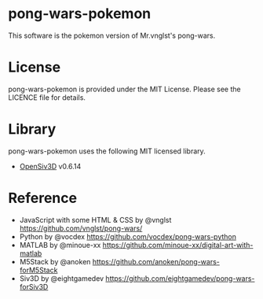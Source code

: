 # pong-wars-pokemon

This software is the pokemon version of Mr.vnglst's pong-wars.

# License

pong-wars-pokemon is provided under the MIT License. Please see the LICENCE file for details.

# Library

pong-wars-pokemon uses the following MIT licensed library.
- [OpenSiv3D](https://github.com/Siv3D/OpenSiv3D) v0.6.14

# Reference

- JavaScript with some HTML & CSS by @vnglst https://github.com/vnglst/pong-wars/
- Python by @vocdex https://github.com/vocdex/pong-wars-python
- MATLAB by @minoue-xx https://github.com/minoue-xx/digital-art-with-matlab
- M5Stack by @anoken https://github.com/anoken/pong-wars-forM5Stack
- Siv3D by @eightgamedev https://github.com/eightgamedev/pong-wars-forSiv3D